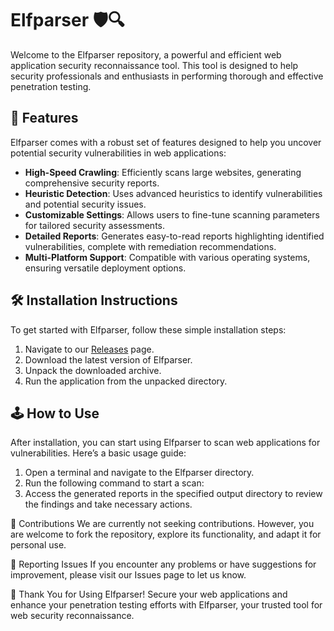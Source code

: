 # Elfparser 🛡️🔍

Welcome to the Elfparser repository, a powerful and efficient web application security reconnaissance tool. This tool is designed to help security professionals and enthusiasts in performing thorough and effective penetration testing.

## 🚀 Features

Elfparser comes with a robust set of features designed to help you uncover potential security vulnerabilities in web applications:

- **High-Speed Crawling**: Efficiently scans large websites, generating comprehensive security reports.
- **Heuristic Detection**: Uses advanced heuristics to identify vulnerabilities and potential security issues.
- **Customizable Settings**: Allows users to fine-tune scanning parameters for tailored security assessments.
- **Detailed Reports**: Generates easy-to-read reports highlighting identified vulnerabilities, complete with remediation recommendations.
- **Multi-Platform Support**: Compatible with various operating systems, ensuring versatile deployment options.

## 🛠️ Installation Instructions

To get started with Elfparser, follow these simple installation steps:

1. Navigate to our [Releases](../../releases) page.
2. Download the latest version of Elfparser.
3. Unpack the downloaded archive.
4. Run the application from the unpacked directory.

## 🕹️ How to Use

After installation, you can start using Elfparser to scan web applications for vulnerabilities. Here’s a basic usage guide:

1. Open a terminal and navigate to the Elfparser directory.
2. Run the following command to start a scan:
3. Access the generated reports in the specified output directory to review the findings and take necessary actions.

🛑 Contributions
We are currently not seeking contributions. However, you are welcome to fork the repository, explore its functionality, and adapt it for personal use.

🐞 Reporting Issues
If you encounter any problems or have suggestions for improvement, please visit our Issues page to let us know.

🌟 Thank You for Using Elfparser!
Secure your web applications and enhance your penetration testing efforts with Elfparser, your trusted tool for web security reconnaissance.

